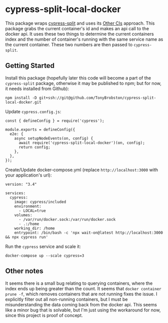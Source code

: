 # cypress-split-local-docker

This package wraps [cypress-split](https://github.com/bahmutov/cypress-split) and uses its [Other CIs](https://github.com/bahmutov/cypress-split?tab=readme-ov-file#other-cis) approach. This package grabs the current container's id and makes an api call to the docker api. It uses these two things to determine the current containers index and the number of container's running with the same service name as the current container. These two numbers are then passed to `cypress-split`.

## Getting Started

Install this package (hopefully later this code will become a part of the `cypress-split` package, otherwise it may be published to npm; but for now, it needs installed from Github):
```
npm install -D git+ssh://git@github.com/TonyBrobston/cypress-split-local-docker.git
```

Update `cypress.config.js`:
```
const { defineConfig } = require('cypress');

module.exports = defineConfig({
  e2e: {
    async setupNodeEvents(on, config) {
      await require('cypress-split-local-docker')(on, config);
      return config;
    },
  },
});
```

Create/Update docker-compose.yml (replace `http://localhost:3000` with your application's url):
```
version: "3.4"

services:
  cypress:
    image: cypress/included
    environment:
      - LOCAL=true
    volumes:
      - /var/run/docker.sock:/var/run/docker.sock
      - .:/home
    working_dir: /home
    entrypoint: /bin/bash -c 'npx wait-on@latest http://localhost:3000 && npx cypress run'
```

Run the `cypress` service and scale it: 
```
docker-compose up --scale cypress=3
```

## Other notes
It seems there is a small bug relating to querying containers, where the index ends up being greater than the count. It seems that `docker container prune -f`, which removes containers that are not running fixes the issue. I explicitly filter out all non-running containers, but I must be misunderstanding the data coming back from the docker api. This seems like a minor bug that is solvable, but I'm just using the workaround for now, since this project is proof of concept.

